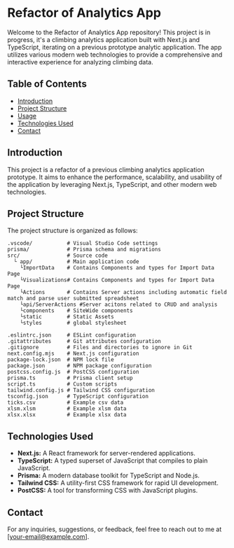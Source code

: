
# Refactor of Analytics App

Welcome to the Refactor of Analytics App repository! This project is in progress, it's a climbing analytics application built with Next.js and TypeScript, iterating on a previous prototype analytic application. The app utilizes various modern web technologies to provide a comprehensive and interactive experience for analyzing climbing data.

## Table of Contents
- [Introduction](#introduction)
- [Project Structure](#project-structure)
- [Usage](#usage)
- [Technologies Used](#technologies-used)
- [Contact](#contact)

## Introduction
This project is a refactor of a previous climbing analytics application prototype. It aims to enhance the performance, scalability, and usability of the application by leveraging Next.js, TypeScript, and other modern web technologies.

## Project Structure
The project structure is organized as follows:
```
.vscode/           # Visual Studio Code settings
prisma/            # Prisma schema and migrations
src/               # Source code
  └ app/           # Main application code
    └ImportData    # Contains Components and types for Import Data Page
    └Visualizations# Contains Components and types for Import Data Page
    └Actions       # Contains Server actions including automatic field match and parse user submitted spreadsheet
    └api/ServerActions #Server acitons related to CRUD and analysis
    └components    # SiteWide components
    └static        # Static Assets
    └styles        # global stylesheet
    
.eslintrc.json     # ESLint configuration
.gitattributes     # Git attributes configuration
.gitignore         # Files and directories to ignore in Git
next.config.mjs    # Next.js configuration
package-lock.json  # NPM lock file
package.json       # NPM package configuration
postcss.config.js  # PostCSS configuration
prisma.ts          # Prisma client setup
script.ts          # Custom scripts
tailwind.config.js # Tailwind CSS configuration
tsconfig.json      # TypeScript configuration
ticks.csv          # Example csv data
xlsm.xlsm          # Example xlsm data
xlsx.xlsx          # Example xlsx data
```



## Technologies Used
- **Next.js:** A React framework for server-rendered applications.
- **TypeScript:** A typed superset of JavaScript that compiles to plain JavaScript.
- **Prisma:** A modern database toolkit for TypeScript and Node.js.
- **Tailwind CSS:** A utility-first CSS framework for rapid UI development.
- **PostCSS:** A tool for transforming CSS with JavaScript plugins.


## Contact
For any inquiries, suggestions, or feedback, feel free to reach out to me at [your-email@example.com].

